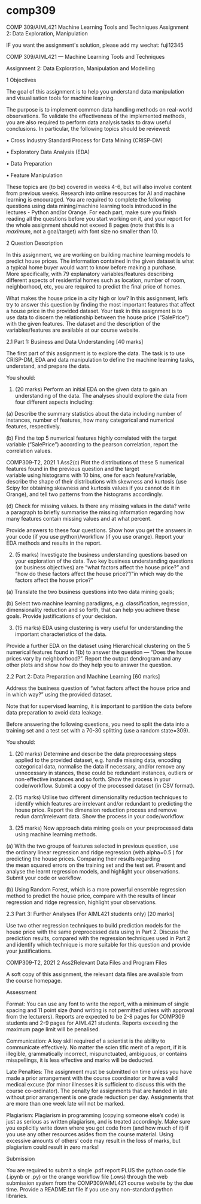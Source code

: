 # comp309
COMP 309/AIML421 Machine Learning Tools and Techniques Assignment 2: Data Exploration, Manipulation



IF you want the assignment's solution, please add my wechat: fuji12345


COMP 309/AIML421 — Machine Learning Tools and Techniques

Assignment 2: Data Exploration, Manipulation and Modelling

1 Objectives

The goal of this assignment is to help you understand data manipulation and visualisation tools for machine learning.

The purpose is to implement common data handling methods on real-world observations. To validate the effectiveness of the implemented methods, you are also required to perform data analysis tasks to draw useful conclusions. In particular, the following topics should be reviewed:

• Cross Industry Standard Process for Data Mining (CRISP-DM)

• Exploratory Data Analysis (EDA)

• Data Preparation

• Feature Manipulation

These topics are (to be) covered in weeks 4-6, but will also involve content from previous weeks. Research into online resources for AI and machine learning is encouraged. You are required to complete the following questions using data mining/machine learning tools introduced in the lectures - Python and/or Orange. For each part, make sure you finish reading all the questions before you start working on it, and your report for the whole assignment should not exceed 8 pages (note that this is a *maximum*, not a goal/target) with font size no smaller than 10.

2 Question Description

In this assignment, we are working on building machine learning models to predict house prices. The information contained in the given dataset is what a typical home buyer would want to know before making a purchase. More specifically, with 79 explanatory variables/features describing different aspects of residential homes such as location, number of room, neighborhood, etc, you are required to predict the final price of homes.

What makes the house price in a city high or low? In this assignment, let’s try to answer this question by finding the most important features that affect a house price in the provided dataset. Your task in this assignment is to use data to discern the relationship between the house price (“SalePrice”) with the given features. The dataset and the description of the variables/features are available at our course website.

2.1 Part 1: Business and Data Understanding [40 marks]

The first part of this assignment is to explore the data. The task is to use CRISP-DM, EDA and data manipulation to define the machine learning tasks, understand, and prepare the data.

You should:

1. (20 marks) Perform an initial EDA on the given data to gain an understanding of the data. The analyses should explore the data from four different aspects including:

(a) Describe the summary statistics about the data including number of instances, number of features, how many categorical and numerical features, respectively.

(b) Find the top 5 numerical features highly correlated with the target variable (“SalePrice”) according to the pearson correlation, report the correlation values.

COMP309-T2, 2021 1 Ass2(c) Plot the distributions of these 5 numerical features found in the previous question and the target variable using histograms with 10 bins, one for each feature/variable, describe the shape of their distributions with skewness and kurtosis (use Scipy for obtaining skewness and kurtosis values if you cannot do it in Orange), and tell two patterns from the histograms accordingly.

(d) Check for missing values. Is there any missing values in the data? write a paragraph to briefly summarise the missing information regarding how many features contain missing values and at what percent.

Provide answers to these four questions. Show how you get the answers in your code (if you use python)/workflow (if you use orange). Report your EDA methods and results in the report.

2. (5 marks) Investigate the business understanding questions based on your exploration of the data. Two key business understanding questions (or business objectives) are “what factors affect the house price?” and “how do these factors affect the house price?”/“in which way do the factors affect the house price?”

(a) Translate the two business questions into two data mining goals;

(b) Select two machine learning paradigms, e.g. classification, regression, dimensionality reduction and so forth, that can help you achieve these goals. Provide justifications of your decision.

3. (15 marks) EDA using clustering is very useful for understanding the important characteristics of the data.

Provide a further EDA on the dataset using Hierarchical clustering on the 5 numerical features found in 1(b) to answer the question — “Does the house prices vary by neighborhood?”. Report the output dendrogram and any other plots and show how do they help you to answer the question.

2.2 Part 2: Data Preparation and Machine Learning [60 marks]

Address the business question of “what factors affect the house price and in which way?” using the provided dataset.

Note that for supervised learning, it is important to partition the data before data preparation to avoid data leakage.

Before answering the following questions, you need to split the data into a training set and a test set with a 70-30 splitting (use a random state=309).

You should:

1. (20 marks) Determine and describe the data preprocessing steps applied to the provided dataset, e.g. handle missing data, encoding categorical data, normalise the data if necessary, and/or remove any unnecessary in stances, these could be redundant instances, outliers or non-effective instances and so forth. Show the process in your code/workflow. Submit a copy of the processed dataset (in CSV format).

2. (15 marks) Utilise two different dimensionality reduction techniques to identify which features are irrelevant and/or redundant to predicting the house price. Report the dimension reduction process and remove redun dant/irrelevant data. Show the process in your code/workflow.

3. (25 marks) Now approach data mining goals on your preprocessed data using machine learning methods.

(a) With the two groups of features selected in previous question, use the ordinary linear regression and ridge regression (with alpha=0.5 ) for predicting the house prices. Comparing their results regarding the mean squared errors on the training set and the test set. Present and analyse the learnt regression models, and highlight your observations. Submit your code or workflow.

(b) Using Random Forest, which is a more powerful ensemble regression method to predict the house price, compare with the results of linear regression and ridge regression, highlight your observations.

2.3 Part 3: Further Analyses (For AIML421 students only) [20 marks]

Use two other regression techniques to build prediction models for the house price with the same preprocessed data using in Part 2. Discuss the prediction results, compared with the regression techniques used in Part 2 and identify which technique is more suitable for this question and provide your justifications.

COMP309-T2, 2021 2 Ass2Relevant Data Files and Program Files

A soft copy of this assignment, the relevant data files are available from the course homepage.

Assessment

Format: You can use any font to write the report, with a minimum of single spacing and 11 point size (hand writing is not permitted unless with approval from the lecturers). Reports are expected to be 2-8 pages for COMP309 students and 2-9 pages for AIML421 students. Reports exceeding the maximum page limit will be penalised.

Communication: A key skill required of a scientist is the ability to communicate effectively. No matter the scien tific merit of a report, if it is illegible, grammatically incorrect, mispunctuated, ambiguous, or contains misspellings, it is less effective and marks will be deducted.

Late Penalties: The assignment must be submitted on time unless you have made a prior arrangement with the course coordinator or have a valid medical excuse (for minor illnesses it is sufficient to discuss this with the course co-ordinator). The penalty for assignments that are handed in late without prior arrangement is one grade reduction per day. Assignments that are more than one week late will not be marked.

Plagiarism: Plagiarism in programming (copying someone else’s code) is just as serious as written plagiarism, and is treated accordingly. Make sure you explicitly write down where you got code from (and how much of it) if you use any other resources asides from the course material. Using excessive amounts of others’ code may result in the loss of marks, but plagiarism could result in zero marks!

Submission

You are required to submit a single .pdf report PLUS the python code file (.ipynb or .py) or the orange workflow file (.ows) through the web submission system from the COMP309/AIML421 course website by the due time. Provide a README.txt file if you use any non-standard python libraries.
